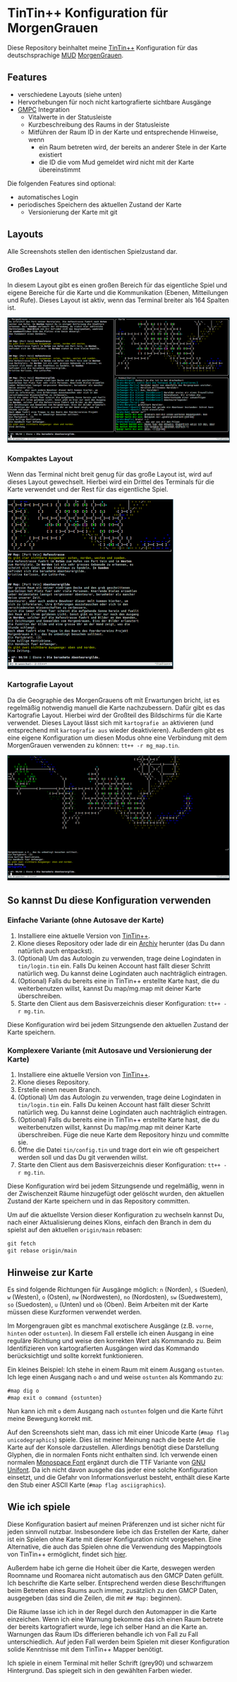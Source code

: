 TinTin++ Konfiguration für MorgenGrauen
=======================================

Diese Repository beinhaltet meine [TinTin++](https://tintin.mudhalla.net/)
Konfiguration für das deutschsprachige
[MUD](https://de.wikipedia.org/wiki/Multi_User_Dungeon)
[MorgenGrauen](http://mg.mud.de/).

Features
--------

* verschiedene Layouts (siehe unten)
* Hervorhebungen für noch nicht kartografierte sichtbare Ausgänge
* [GMPC](http://mg.mud.de/cgi-bin/mgn-doc-search?help/GMCP) Integration
  * Vitalwerte in der Statusleiste
  * Kurzbeschreibung des Raums in der Statusleiste
  * Mitführen der Raum ID in der Karte und entsprechende Hinweise, wenn
    * ein Raum betreten wird, der bereits an anderer Stele in der Karte
      existiert
    * die ID die vom Mud gemeldet wird nicht mit der Karte übereinstimmt

Die folgenden Features sind optional:

* automatisches Login
* periodisches Speichern des aktuellen Zustand der Karte
   * Versionierung der Karte mit git

Layouts
-------

Alle Screenshots stellen den identischen Spielzustand dar.

### Großes Layout

In diesem Layout gibt es einen großen Bereich für das eigentliche Spiel und
eigene Bereiche für die Karte und die Kommunikation (Ebenen, Mitteilungen und
Rufe). Dieses Layout ist aktiv, wenn das Terminal breiter als 164 Spalten ist.

![Screenshot des großen Layouts](./screenshots/screenshot_gross.png)

### Kompaktes Layout

Wenn das Terminal nicht breit genug für das große Layout ist, wird auf dieses
Layout gewechselt. Hierbei wird ein Drittel des Terminals für die Karte
verwendet und der Rest für das eigentliche Spiel.

![Screenshot des großen Layouts](./screenshots/screenshot_kompakt.png)

### Kartografie Layout

Da die Geographie des MorgenGrauens oft mit Erwartungen bricht, ist es
regelmäßig notwendig manuell die Karte nachzubessern. Dafür gibt es das
Kartografie Layout. Hierbei wird der Großteil des Bildschirms für die Karte
verwendet. Dieses Layout lässt sich mit `kartografie an` aktivieren (und
entsprechend mit `kartografie aus` wieder deaktivieren). Außerdem gibt es eine
eigene Konfiguration um diesen Modus ohne eine Verbindung mit dem MorgenGrauen
verwenden zu können: `tt++ -r mg_map.tin`.

![Screenshot des großen Layouts](./screenshots/screenshot_kartografie.png)

So kannst Du diese Konfiguration verwenden
------------------------------------------

### Einfache Variante (ohne Autosave der Karte)

1. Installiere eine aktuelle Version von
   [TinTin++](https://tintin.mudhalla.net/install.php).
2. Klone dieses Repository oder lade dir ein
   [Archiv](https://github.com/blabber/tinin-morgengrauen/archive/refs/heads/main.zip)
   herunter (das Du dann natürlich auch entpackst).
3. (Optional) Um das Autologin zu verwenden, trage deine Logindaten in
   `tin/login.tin` ein.  Falls Du keinen Account hast fällt dieser Schritt
   natürlich weg. Du kannst deine Logindaten auch nachträglich eintragen.
4. (Optional) Falls du bereits eine in TinTin++ erstellte Karte hast, die du
   weiterbenutzen willst, kannst Du map/mg.map mit deiner Karte überschreiben.
5. Starte den Client aus dem Basisverzeichnis dieser Konfiguration:
   `tt++ -r mg.tin`.

Diese Konfiguration wird bei jedem Sitzungsende den aktuellen Zustand der Karte
speichern.

### Komplexere Variante (mit Autosave und Versionierung der Karte)

1. Installiere eine aktuelle Version von
   [TinTin++](https://tintin.mudhalla.net/install.php).
2. Klone dieses Repository.
3. Erstelle einen neuen Branch.
4. (Optional) Um das Autologin zu verwenden, trage deine Logindaten in
   `tin/login.tin` ein.  Falls Du keinen Account hast fällt dieser Schritt
   natürlich weg. Du kannst deine Logindaten auch nachträglich eintragen.
5. (Optional) Falls du bereits eine in TinTin++ erstellte Karte hast, die du
   weiterbenutzen willst, kannst Du map/mg.map mit deiner Karte überschreiben.
   Füge die neue Karte dem Repository hinzu und committe sie.
6. Öffne die Datei `tin/config.tin` und trage dort ein wie oft gespeichert
   werden soll und das Du git verwenden willst.
7. Starte den Client aus dem Basisverzeichnis dieser Konfiguration:
   `tt++ -r mg.tin`.

Diese Konfiguration wird bei jedem Sitzungsende und regelmäßig, wenn in der
Zwischenzeit Räume hinzugefügt oder gelöscht wurden, den aktuellen Zustand der
Karte speichern und in das Repository committen.

Um auf die aktuellste Version dieser Konfiguration zu wechseln kannst Du, nach
einer Aktualisierung deines Klons, einfach den Branch in dem du spielst auf den
aktuellen `origin/main` rebasen:

    git fetch
    git rebase origin/main

Hinweise zur Karte
------------------

Es sind folgende Richtungen für Ausgänge möglich: `n` (Norden), `s` (Sueden),
`w` (Westen), `o` (Osten), `nw` (Nordwesten), `no` (Nordosten), `sw`
(Suedwestem), `so` (Suedosten), `u` (Unten) und `ob` (Oben). Beim Arbeiten mit
der Karte müssen diese Kurzformen verwendet werden.

Im Morgengrauen gibt es manchmal exotischere Ausgänge (z.B. `vorne`, `hinten`
oder `ostunten`). In diesem Fall erstelle ich einen Ausgang in eine reguläre
Richtiung und weise den korrekten Wert als Kommando zu. Beim Identifizieren von
kartografierten Ausgängen wird das Kommando berücksichtigt und sollte korrekt
funktionieren.

Ein kleines Beispiel: Ich stehe in einem Raum mit einem Ausgang `ostunten`. Ich
lege einen Ausgang nach `o` and und weise `ostunten` als Kommando zu:

    #map dig o
    #map exit o command {ostunten}

Nun kann ich mit `o` dem Ausgang nach `ostunten` folgen und die Karte führt
meine Bewegung korrekt mit.

Auf den Screenshots sieht man, dass ich mit einer Unicode Karte (`#map flag
unicodegraphics`) spiele. Dies ist meiner Meinung nach die beste Art die Karte
auf der Konsole darzustellen. Allerdings benötigt diese Darstellung Glyphen,
die in normalen Fonts nicht enthalten sind. Ich verwende einen normalen
[Monospace Font](https://sourcefoundry.org/hack/) ergänzt durch die TTF Variante
von [GNU Unifont](http://unifoundry.com/unifont/index.html). Da ich nicht davon
ausgehe das jeder eine solche Konfiguration einsetzt, und die Gefahr von
Informationsverlust besteht, enthält diese Karte den Stub einer ASCII Karte
(`#map flag asciigraphics`).

Wie ich spiele
--------------

Diese Konfiguration basiert auf meinen Präferenzen und ist sicher nicht für
jeden sinnvoll nutzbar. Insbesondere liebe ich das Erstellen der Karte, daher
ist ein Spielen ohne Karte mit dieser Konfiguration nicht vorgesehen. Eine
Alternative, die auch das Spielen ohne die Verwendung des Mappingtools von
TinTin++ ermöglicht, findet sich
[hier](https://github.com/rku/morgengrauen_tintin).

Außerdem habe ich gerne die Hoheit über die Karte, deswegen werden Roomname und
Roomarea nicht automatisch aus den GMCP Daten gefüllt. Ich beschrifte die Karte
selber. Entsprechend werden diese Beschriftungen beim Betreten eines Raums
auch immer, zusätzlich zu den GMCP Daten, ausgegeben (das sind die Zeilen, die
mit `## Map:` beginnen).

Die Räume lasse ich ich in der Regel durch den Automapper in die Karte
einzeichen. Wenn ich eine Warnung bekomme das ich einen Raum betrete der bereits
kartografiert wurde, lege ich selber Hand an die Karte an. Warnungen das Raum
IDs differieren behandle ich von Fall zu Fall unterschiedlich. Auf jeden Fall
werden beim Spielen mit dieser Konfiguration solide Kenntnisse mit dem TinTin++
Mapper benötigt.

Ich spiele in einem Terminal mit heller Schrift (grey90) und schwarzem
Hintergrund. Das spiegelt sich in den gewählten Farben wieder.

